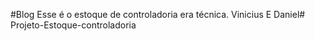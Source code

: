 #Blog
Esse é o estoque de controladoria era técnica.
Vinicius E Daniel#   P r o j e t o - E s t o q u e - c o n t r o l a d o r i a  
 